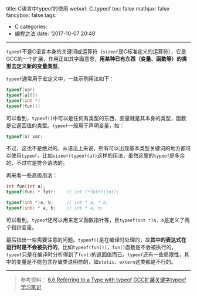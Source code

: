 title: C语言中typeof的使用
weburl: C_typeof
toc: false
mathjax: false
fancybox: false
tags:
  - C
categories:
  - 编程之法
date: '2017-10-07 20:48'
---

`typeof`不是C语言本身的关键词或运算符（`sizeof`是C标准定义的运算符），它是GCC的一个扩展，作用正如其字面意思，**用某种已有东西（变量、函数等）的类型去定义新的变量类型**。

<!--more-->

`typeof`通常用于宏定义中，一些示例用法如下：

```c
typeof(var)
typeof(a[0])
typeof(int *)
typeof(fun())
```

可以看到，`typeof()`中可以是任何有类型的东西，变量就是其本身的类型，函数是它返回值的类型。`typeof`一般用于声明变量，如：

```c
typeof(a) var;
```

不过，这也不是绝对的，从语法上来说，所有可以出现基本类型关键词的地方都可以使用`typeof`，比如`sizeof(typeof(a))`这样的用法，虽然这里的`typeof`是多余的，不过它是符合语法的。

再来看一些高级用法：

```c
int fun(int a);
typeof(fun) * fptr;    // int (*fptr)(int);

typeof(int *)a, b;     // int * a, * b;
typeof(int) * a, b;    // int * a, b;
```

可以看到，`typeof`还可以用来定义函数指针等，且`typeof(int *)a, b`是定义了两个指针变量。

最后指出一些需要注意的问题。`typeof()`是在编译时处理的，故**其中的表达式在运行时是不会被执行的**，比如`typeof(fun())`，`fun()`函数是不会被执行的，`typeof`只是在编译时分析得到了`fun()`的返回值而已。`typeof`还有一些局限性，其中的变量是不能包含存储类说明符的，如`static`、`extern`这类都是不行的。

----------

> 参考资料：
> [6.6 Referring to a Type with typeof](https://gcc.gnu.org/onlinedocs/gcc/Typeof.html)
> [GCC扩展关键字typeof学习笔记](http://cstriker1407.info/blog/the-gcc-study-notes-typeof/)
